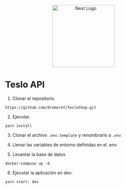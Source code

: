 <p align="center">
  <a href="http://nestjs.com/" target="blank"><img src="https://nestjs.com/img/logo-small.svg" width="200" alt="Nest Logo" /></a>
</p>

# Teslo API

1. Clonar el repositorio.
```
https://github.com/dromerof/TesloShop.git
```

2. Ejecutar.
``` 
yarn install
```

3. Clonar el archivo ```.env.template``` y renombrarlo a ```.env```

4. Llenar las variables de entorno definidas en el .env

5. Levantar la base de datos
```
docker-compose up -d
```

6. Ejecutar la aplicación en dev:
```
yarn start: dev
```